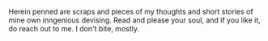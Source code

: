 Herein penned are scraps and pieces of my thoughts and short stories of
  mine own inngenious devising. Read and please your soul, and if you like
  it, do reach out to me. I don't bite, mostly.